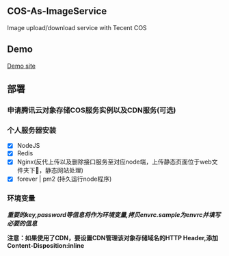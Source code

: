 ## COS-As-ImageService
Image upload/download service with Tecent COS

## Demo
[Demo site](https://fuli.news)

## 部署
### 申请腾讯云对象存储COS服务实例以及CDN服务(可选)
### 个人服务器安装
  * [x] NodeJS
  * [x] Redis
  * [x] Nginx(反代上传以及删除接口服务至对应node端，上传静态页面位于web文件夹下，静态网站处理)
  * [x] forever | pm2 (持久运行node程序)
### 环境变量
***重要的key,password等信息将作为环境变量,拷贝envrc.sample为envrc并填写必要的信息***

**注意：如果使用了CDN，要设置CDN管理该对象存储域名的HTTP Header,添加Content-Disposition:inline**